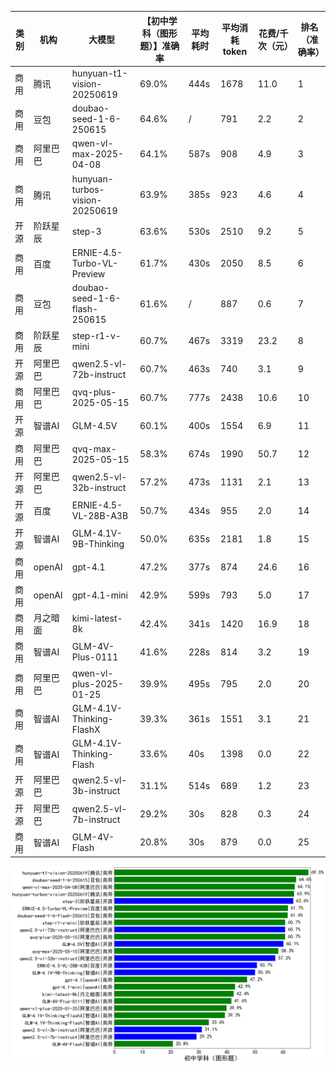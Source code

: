 
|类别|机构|大模型|【初中学科（图形题）】准确率|平均耗时|平均消耗token|花费/千次（元）|排名（准确率）|
|---|---|-----|-------------------|-------|-----------|-----------|-----------|
|商用|腾讯|hunyuan-t1-vision-20250619|69.0%|444s|1678|11.0|1|
|商用|豆包|doubao-seed-1-6-250615|64.6%|/|791|2.2|2|
|商用|阿里巴巴|qwen-vl-max-2025-04-08|64.1%|587s|908|4.9|3|
|商用|腾讯|hunyuan-turbos-vision-20250619|63.9%|385s|923|4.6|4|
|开源|阶跃星辰|step-3|63.6%|530s|2510|9.2|5|
|商用|百度|ERNIE-4.5-Turbo-VL-Preview|61.7%|430s|2050|8.5|6|
|商用|豆包|doubao-seed-1-6-flash-250615|61.6%|/|887|0.6|7|
|商用|阶跃星辰|step-r1-v-mini|60.7%|467s|3319|23.2|8|
|开源|阿里巴巴|qwen2.5-vl-72b-instruct|60.7%|463s|740|3.1|9|
|商用|阿里巴巴|qvq-plus-2025-05-15|60.7%|777s|2438|10.6|10|
|开源|智谱AI|GLM-4.5V|60.1%|400s|1554|6.9|11|
|商用|阿里巴巴|qvq-max-2025-05-15|58.3%|674s|1990|50.7|12|
|开源|阿里巴巴|qwen2.5-vl-32b-instruct|57.2%|473s|1131|2.1|13|
|开源|百度|ERNIE-4.5-VL-28B-A3B|50.7%|434s|955|2.0|14|
|开源|智谱AI|GLM-4.1V-9B-Thinking|50.0%|635s|2181|1.8|15|
|商用|openAI|gpt-4.1|47.2%|377s|874|24.6|16|
|商用|openAI|gpt-4.1-mini|42.9%|599s|793|5.0|17|
|商用|月之暗面|kimi-latest-8k|42.4%|341s|1420|16.9|18|
|商用|智谱AI|GLM-4V-Plus-0111|41.6%|228s|814|3.2|19|
|商用|阿里巴巴|qwen-vl-plus-2025-01-25|39.9%|495s|795|2.0|20|
|商用|智谱AI|GLM-4.1V-Thinking-FlashX|39.3%|361s|1551|3.1|21|
|商用|智谱AI|GLM-4.1V-Thinking-Flash|33.6%|40s|1398|0.0|22|
|开源|阿里巴巴|qwen2.5-vl-3b-instruct|31.1%|514s|689|1.2|23|
|开源|阿里巴巴|qwen2.5-vl-7b-instruct|29.2%|30s|828|0.3|24|
|商用|智谱AI|GLM-4V-Flash|20.8%|30s|879|0.0|25|


![lin](../pic/初中学科（图形题）.png)